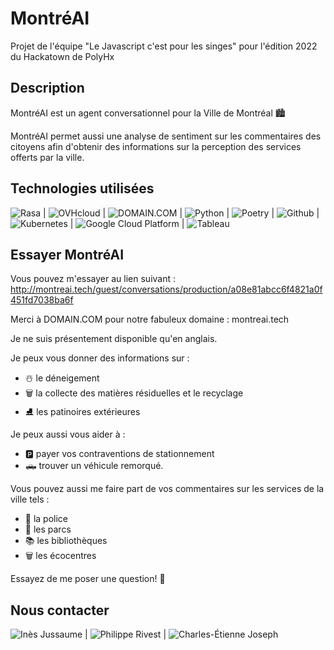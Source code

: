 # MontréAI
Projet de l'équipe "Le Javascript c'est pour les singes" pour l'édition 2022 du Hackatown de PolyHx

## Description
MontréAI est un agent conversationnel pour la Ville de Montréal 🏙️

MontréAI permet aussi une analyse de sentiment sur les commentaires des citoyens afin d'obtenir des informations sur la perception des services offerts par la ville.

## Technologies utilisées
![Rasa](https://rasa.com) |
![OVHcloud](https://www.ovhcloud.com/fr-ca/) |
![DOMAIN.COM](https://www.domain.com) |
![Python](https://www.python.org) |
![Poetry](https://python-poetry.org) |
![Github](https://github.com) |
![Kubernetes](https://kubernetes.io/fr/) |
![Google Cloud Platform](https://cloud.google.com) |
![Tableau](https://www.tableau.com)

## Essayer MontréAI
Vous pouvez m'essayer au lien suivant : http://montreai.tech/guest/conversations/production/a08e81abcc6f4821a0f451fd7038ba6f

Merci à DOMAIN.COM pour notre fabuleux domaine : montreai.tech

Je ne suis présentement disponible qu'en anglais.

Je peux vous donner des informations sur :
- ☃️ le déneigement
- 🗑️ la collecte des matières résiduelles et le recyclage
- ⛸️ les patinoires extérieures

Je peux aussi vous aider à :
- 🅿️ payer vos contraventions de stationnement
- 🛻 trouver un véhicule remorqué.

Vous pouvez aussi me faire part de vos commentaires sur les services de la ville tels :
- 👮 la police
- 🌳 les parcs
- ‍📚 les bibliothèques
- 🗑 les écocentres

Essayez de me poser une question! 🙂

## Nous contacter
![Inès Jussaume](https://www.linkedin.com/in/ines-jussaume/) |
![Philippe Rivest](https://www.linkedin.com/in/philippe-rivest/) |
![Charles-Étienne Joseph](https://www.linkedin.com/in/charles-etienne-joseph/)

